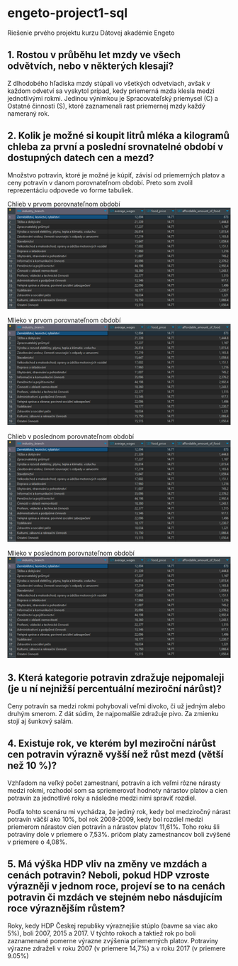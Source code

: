 # engeto-project1-sql
Riešenie prvého projektu kurzu Dátovej akadémie Engeto

## 1. Rostou v průběhu let mzdy ve všech odvětvích, nebo v některých klesají?
Z dlhodobého hľadiska mzdy stúpali vo všetkých odvetviach, avšak v každom odvetví sa vyskytol prípad, kedy priemerná mzda klesla medzi jednotlivými rokmi. Jedinou výnimkou je Spracovateľský priemysel (C) a Ostatné činnosti (S), ktoré zaznamenali rast priemernej mzdy každý nameraný rok. 

## 2. Kolik je možné si koupit litrů mléka a kilogramů chleba za první a poslední srovnatelné období v dostupných datech cen a mezd?
Množstvo potravín, ktoré je možné je kúpiť, závisí od priemerných platov a ceny potravín v danom porovnateľnom období. Preto som zvolil reprezentáciu odpovede vo forme tabuliek.

Chlieb v prvom porovnateľnom období
<img src="https://github.com/Majky29/engeto-project1-sql/blob/main/Obrazky/1.png" alt="Alt text" title="Chlieb v prvom porovnateľnom období">

Mlieko v prvom porovnateľnom období
<img src="https://github.com/Majky29/engeto-project1-sql/blob/main/Obrazky/1.png" alt="Alt text" title="Mlieko v prvom porovnateľnom období">

Chlieb v poslednom porovnateľnom období
<img src="https://github.com/Majky29/engeto-project1-sql/blob/main/Obrazky/1.png" alt="Alt text" title="Chlieb v poslednom porovnateľnom období">

Mlieko v poslednom porovnateľnom období
<img src="https://github.com/Majky29/engeto-project1-sql/blob/main/Obrazky/1.png" alt="Alt text" title="Mlieko v poslednom porovnateľnom období">

## 3. Která kategorie potravin zdražuje nejpomaleji (je u ní nejnižší percentuální meziroční nárůst)?
Ceny potravín sa medzi rokmi pohybovali veľmi divoko, či už jedným alebo druhým smerom. Z dát súdim, že najpomalšie zdražuje pivo. Za zmienku stojí aj šunkový salám. 

## 4. Existuje rok, ve kterém byl meziroční nárůst cen potravin výrazně vyšší než růst mezd (větší než 10 %)?
Vzhľadom na veľký počet zamestnaní, potravín a ich veľmi rôzne nárasty medzi rokmi, rozhodol som sa spriemerovať hodnoty nárastov platov a cien potravín za jednotlivé roky a následne medzi nimi spraviť rozdiel.

Podľa tohto scenáru mi vychádza, že jediný rok, kedy bol medziročný nárast potravín väčší ako 10%, bol rok 2008-2009, kedy bol rozdiel medzi priemerom nárastov cien potravín a nárastov platov 11,61%. Toho roku šli potraviny dole v priemere o 7,53%. pričom platy zamestnancov boli zvýšené v priemere o 4,08%.

## 5. Má výška HDP vliv na změny ve mzdách a cenách potravin? Neboli, pokud HDP vzroste výrazněji v jednom roce, projeví se to na cenách potravin či mzdách ve stejném nebo násdujícím roce výraznějším růstem?
Roky, kedy HDP Českej republiky výraznejšie stúplo (bavme sa viac ako 5%), boli 2007, 2015 a 2017.
V týchto rokoch a taktiež rok po boli zaznamenané pomerne výrazne zvýšenia priemerných platov.
Potraviny výrazne zdraželi v roku 2007 (v priemere 14,7%) a v roku 2017 (v priemere 9.05%)
